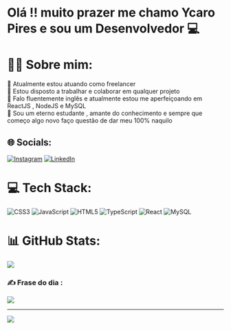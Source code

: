 # Olá !! muito prazer me chamo Ycaro Pires e sou um Desenvolvedor 💻


# 👨‍🎓 Sobre mim:
🔭 Atualmente estou atuando como freelancer<br>👯 Estou disposto a trabalhar e colaborar em qualquer projeto<br>🌱 Falo fluentemente inglês e atualmente estou me aperfeiçoando em ReactJS , NodeJS e MySQL<br>📖 Sou um eterno estudante , amante do conhecimento e sempre que começo algo novo faço questão de dar meu 100% naquilo


## 🌐 Socials:
[![Instagram](https://img.shields.io/badge/Instagram-%23E4405F.svg?logo=Instagram&logoColor=white)](https://instagram.com/ycaro_oleg) [![LinkedIn](https://img.shields.io/badge/LinkedIn-%230077B5.svg?logo=linkedin&logoColor=white)](https://www.linkedin.com/in/ycaro-pires-944297240/) 

# 💻 Tech Stack:
![CSS3](https://img.shields.io/badge/css3-%231572B6.svg?style=for-the-badge&logo=css3&logoColor=white) ![JavaScript](https://img.shields.io/badge/javascript-%23323330.svg?style=for-the-badge&logo=javascript&logoColor=%23F7DF1E) ![HTML5](https://img.shields.io/badge/html5-%23E34F26.svg?style=for-the-badge&logo=html5&logoColor=white) ![TypeScript](https://img.shields.io/badge/typescript-%23007ACC.svg?style=for-the-badge&logo=typescript&logoColor=white)  ![React](https://img.shields.io/badge/react-%2320232a.svg?style=for-the-badge&logo=react&logoColor=%2361DAFB) ![MySQL](https://img.shields.io/badge/mysql-%2300f.svg?style=for-the-badge&logo=mysql&logoColor=white)
# 📊 GitHub Stats:

![](https://github-readme-streak-stats.herokuapp.com/?user=Ycaro-Oleg&theme=dark&hide_border=false)


### ✍️ Frase do dia :
![](https://quotes-github-readme.vercel.app/api?type=vetical&theme=dark)

---
[![](https://visitcount.itsvg.in/api?id=Ycaro-Oleg&icon=0&color=0)](https://visitcount.itsvg.in)

